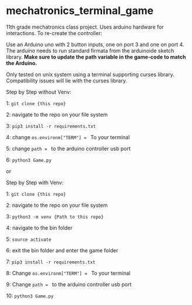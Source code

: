 # mechatronics_terminal_game

11th grade mechatronics class project. Uses arduino hardware for interactions. To re-create the controller:

Use an Arduino uno with 2 button inputs, one on port 3 and one on port 4. The arduino needs to run standard firmata from the arduinoide sketch library. **Make sure to update the path variable in the game-code to match the Arduino.**

Only tested on unix system using a terminal supporting curses library. Compatibility issues will lie with the curses library.


Step by Step without Venv:

1: `git clone {this repo}`

2: navigate to the repo on your file system

3: `pip3 install -r requirements.txt`

4: change `os.environm["TERM"] = ` To your terminal

5: change `path = ` to the arduino controller usb port

6: `python3 Game.py`


or


Step by Step with Venv:

1: `git clone {this repo}`

2: navigate to the repo on your file system

3: `python3 -m venv {Path to this repo}`

4: navigate to the bin folder

5: `source activate` 

6: exit the bin folder and enter the game folder

7: `pip3 install -r requirements.txt`

8: Change `os.environm["TERM"] = ` To your terminal

9: Change `path = ` to the arduino controller usb port

10: `python3 Game.py`



